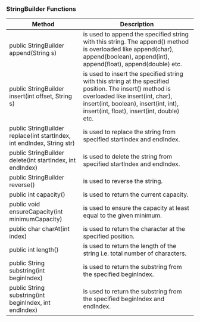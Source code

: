 ### StringBuilder Functions

|Method|	Description|
|------|---------------|
|public StringBuilder append(String s)|	is used to append the specified string with this string. The append() method is overloaded like append(char), append(boolean), append(int), append(float), append(double) etc.|
|public StringBuilder insert(int offset, String s)|	is used to insert the specified string with this string at the specified position. The insert() method is overloaded like insert(int, char), insert(int, boolean), insert(int, int), insert(int, float), insert(int, double) etc.|
|public StringBuilder replace(int startIndex, int endIndex, String str)|	is used to replace the string from specified startIndex and endIndex.|
|public StringBuilder delete(int startIndex, int endIndex)|	is used to delete the string from specified startIndex and endIndex.|
|public StringBuilder reverse()|	is used to reverse the string.|
|public int capacity()|	is used to return the current capacity.|
|public void ensureCapacity(int minimumCapacity)|	is used to ensure the capacity at least equal to the given minimum.|
|public char charAt(int index)|	is used to return the character at the specified position.|
|public int length()|	is used to return the length of the string i.e. total number of characters.|
|public String substring(int beginIndex)|	is used to return the substring from the specified beginIndex.|
|public String substring(int beginIndex, int endIndex)|	is used to return the substring from the specified beginIndex and endIndex.|
